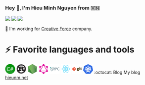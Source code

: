 ### Hey 👋, I'm Hieu Minh Nguyen from 🇻🇳
[![](https://img.shields.io/badge/-@minhhieuit28-%231DA1F2?style=flat-square&logo=twitter&logoColor=ffffff)](https://twitter.com/minhhieuit28)
[![](https://img.shields.io/badge/-@nmhieu28-%23181717?style=flat-square&logo=github)](https://github.com/nmhieu28)
[![](https://img.shields.io/badge/-Nguyen%20Minh%20Hieu-blue?style=flat-square&logo=Linkedin&logoColor=white&link=https://www.linkedin.com/in/minhhieuit28/)](https://www.linkedin.com/in/minhhieuit28/)

👯 I'm working for [Creative Force](https://www.creativeforce.io/) company.

# ⚡ Favorite languages and tools
<code><img height="32" src="https://raw.githubusercontent.com/github/explore/80688e429a7d4ef2fca1e82350fe8e3517d3494d/topics/csharp/csharp.png"></code>
<code><img height="32" src="https://raw.githubusercontent.com/github/explore/80688e429a7d4ef2fca1e82350fe8e3517d3494d/topics/rust/rust.png"></code>
<code><img height="32" src="https://raw.githubusercontent.com/github/explore/80688e429a7d4ef2fca1e82350fe8e3517d3494d/topics/nodejs/nodejs.png"></code>
<code><img height="32" src="https://raw.githubusercontent.com/github/explore/5c058a388828bb5fde0bcafd4bc867b5bb3f26f3/topics/graphql/graphql.png"></code>
<code><img height="32" src="https://raw.githubusercontent.com/github/explore/3fd951e49a8e2af94627092d80c236c00df95ae3/topics/grpc/grpc.png"></code>
<code><img height="32" src="https://raw.githubusercontent.com/github/explore/80688e429a7d4ef2fca1e82350fe8e3517d3494d/topics/react/react.png"></code>
<code><img height="32" src="https://raw.githubusercontent.com/github/explore/80688e429a7d4ef2fca1e82350fe8e3517d3494d/topics/git/git.png"></code> 
<code><img height="32" src="https://raw.githubusercontent.com/github/explore/80688e429a7d4ef2fca1e82350fe8e3517d3494d/topics/kubernetes/kubernetes.png"></code>
:octocat: Blog
My blog [hieunm.net](https://hieunm.net)
